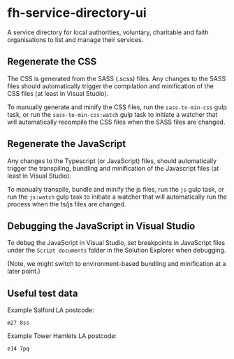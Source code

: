 # fh-service-directory-ui
A service directory for local authorities, voluntary, charitable and faith organisations to list and manage their services.

## Regenerate the CSS

The CSS is generated from the SASS (.scss) files. Any changes to the SASS files should automatically trigger the compilation and minification of the CSS files (at least in Visual Studio).

To manually generate and minify the CSS files, run the `sass-to-min-css` gulp task, or run the `sass-to-min-css:watch` gulp task to initiate a watcher that will automatically recompile the CSS files when the SASS files are changed.

## Regenerate the JavaScript

Any changes to the Typescript (or JavaScript) files, should automatically trigger the transpiling, bundling and minification of the Javascript files (at least in Visual Studio).

To manually transpile, bundle and minify the js files, run the `js` gulp task, or run the `js:watch` gulp task to initiate a watcher that will automatically run the process when the ts/js files are changed.

## Debugging the JavaScript in Visual Studio

To debug the JavaScript in Visual Studio, set breakpoints in JavaScript files under the `Script documents` folder in the Solution Explorer when debugging.

(Note, we might switch to environment-based bundling and minification at a later point.)

## Useful test data

Example Salford LA postcode:
```
m27 8ss
```

Example Tower Hamlets LA postcode:
```
e14 7pq
```